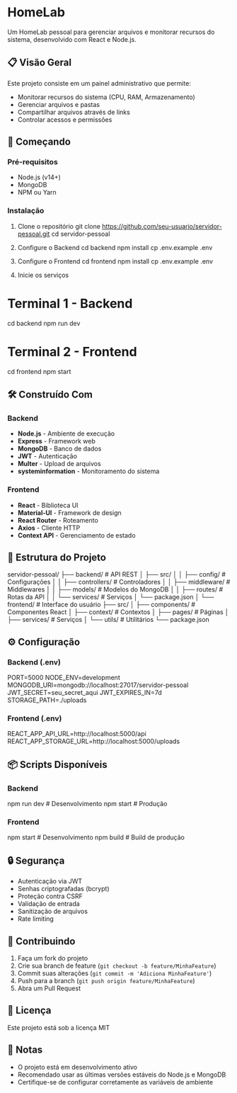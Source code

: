 # HomeLab

Um HomeLab pessoal para gerenciar arquivos e monitorar recursos do sistema, desenvolvido com React e Node.js.

## 📋 Visão Geral

Este projeto consiste em um painel administrativo que permite:
- Monitorar recursos do sistema (CPU, RAM, Armazenamento)
- Gerenciar arquivos e pastas
- Compartilhar arquivos através de links
- Controlar acessos e permissões

## 🚀 Começando

### Pré-requisitos

- Node.js (v14+)
- MongoDB
- NPM ou Yarn

### Instalação

1. Clone o repositório
git clone https://github.com/seu-usuario/servidor-pessoal.git
cd servidor-pessoal

2. Configure o Backend
cd backend
npm install
cp .env.example .env

3. Configure o Frontend
cd frontend
npm install
cp .env.example .env

4. Inicie os serviços
# Terminal 1 - Backend
cd backend
npm run dev

# Terminal 2 - Frontend
cd frontend
npm start

## 🛠️ Construído Com

### Backend
- **Node.js** - Ambiente de execução
- **Express** - Framework web
- **MongoDB** - Banco de dados
- **JWT** - Autenticação
- **Multer** - Upload de arquivos
- **systeminformation** - Monitoramento do sistema

### Frontend
- **React** - Biblioteca UI
- **Material-UI** - Framework de design
- **React Router** - Roteamento
- **Axios** - Cliente HTTP
- **Context API** - Gerenciamento de estado

## 📁 Estrutura do Projeto

servidor-pessoal/
├── backend/               # API REST
│   ├── src/
│   │   ├── config/       # Configurações
│   │   ├── controllers/  # Controladores
│   │   ├── middleware/   # Middlewares
│   │   ├── models/       # Modelos do MongoDB
│   │   ├── routes/       # Rotas da API
│   │   └── services/     # Serviços
│   └── package.json
│
└── frontend/             # Interface do usuário
    ├── src/
    │   ├── components/   # Componentes React
    │   ├── context/      # Contextos
    │   ├── pages/        # Páginas
    │   ├── services/     # Serviços
    │   └── utils/        # Utilitários
    └── package.json

## ⚙️ Configuração

### Backend (.env)
PORT=5000
NODE_ENV=development
MONGODB_URI=mongodb://localhost:27017/servidor-pessoal
JWT_SECRET=seu_secret_aqui
JWT_EXPIRES_IN=7d
STORAGE_PATH=./uploads

### Frontend (.env)
REACT_APP_API_URL=http://localhost:5000/api
REACT_APP_STORAGE_URL=http://localhost:5000/uploads

## 📦 Scripts Disponíveis

### Backend
npm run dev     # Desenvolvimento
npm start       # Produção

### Frontend
npm start       # Desenvolvimento
npm build       # Build de produção

## 🔒 Segurança

- Autenticação via JWT
- Senhas criptografadas (bcrypt)
- Proteção contra CSRF
- Validação de entrada
- Sanitização de arquivos
- Rate limiting

## 🤝 Contribuindo

1. Faça um fork do projeto
2. Crie sua branch de feature (`git checkout -b feature/MinhaFeature`)
3. Commit suas alterações (`git commit -m 'Adiciona MinhaFeature'`)
4. Push para a branch (`git push origin feature/MinhaFeature`)
5. Abra um Pull Request

## 📄 Licença

Este projeto está sob a licença MIT

## 📝 Notas

- O projeto está em desenvolvimento ativo
- Recomendado usar as últimas versões estáveis do Node.js e MongoDB
- Certifique-se de configurar corretamente as variáveis de ambiente

